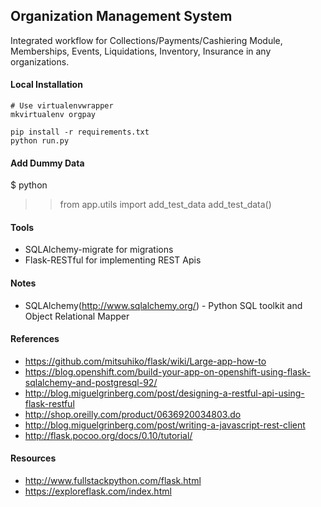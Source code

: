 ## Organization Management System

Integrated workflow for Collections/Payments/Cashiering Module, Memberships, Events, Liquidations, Inventory, Insurance in any organizations.

#### Local Installation

````
# Use virtualenvwrapper
mkvirtualenv orgpay

pip install -r requirements.txt
python run.py
````

#### Add Dummy Data
$ python
>> from app.utils import add_test_data
>> add_test_data()

#### Tools

- SQLAlchemy-migrate for migrations
- Flask-RESTful for implementing REST Apis

#### Notes
- SQLAlchemy(http://www.sqlalchemy.org/) - Python SQL toolkit and Object Relational Mapper 

#### References
- https://github.com/mitsuhiko/flask/wiki/Large-app-how-to
- https://blog.openshift.com/build-your-app-on-openshift-using-flask-sqlalchemy-and-postgresql-92/
- http://blog.miguelgrinberg.com/post/designing-a-restful-api-using-flask-restful
- http://shop.oreilly.com/product/0636920034803.do
- http://blog.miguelgrinberg.com/post/writing-a-javascript-rest-client
- http://flask.pocoo.org/docs/0.10/tutorial/

#### Resources
- http://www.fullstackpython.com/flask.html
- https://exploreflask.com/index.html
